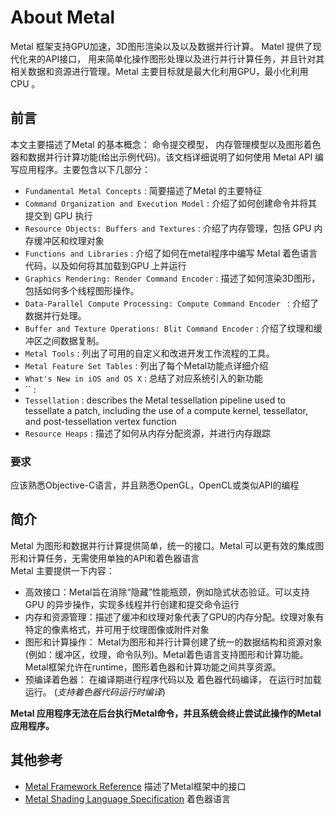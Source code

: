  # About Metal  

Metal 框架支持GPU加速，3D图形渲染以及以及数据并行计算。  Matel 提供了现代化来的API接口， 用来简单化操作图形处理以及进行并行计算任务，并且针对其相关数据和资源进行管理。Metal 主要目标就是最大化利用GPU，最小化利用CPU 。  




## 前言 
本文主要描述了Metal 的基本概念： 命令提交模型， 内存管理模型以及图形着色器和数据并行计算功能(给出示例代码)。该文档详细说明了如何使用 Metal API 编写应用程序。主要包含以下几部分： 
* `Fundamental Metal Concepts` : 简要描述了Metal 的主要特征  
* `Command Organization and Execution Model` : 介绍了如何创建命令并将其提交到 GPU 执行
* `Resource Objects: Buffers and Textures` : 介绍了内存管理，包括 GPU 内存缓冲区和纹理对象  
* `Functions and Libraries` : 介绍了如何在metal程序中编写 Metal 着色语言代码，以及如何将其加载到GPU 上并运行  
* `Graphics Rendering: Render Command Encoder` : 描述了如何渲染3D图形，包括如何多个线程图形操作。
* `Data-Parallel Compute Processing: Compute Command Encoder ` : 介绍了数据并行处理。
* `Buffer and Texture Operations: Blit Command Encoder` : 介绍了纹理和缓冲区之间数据复制。
* `Metal Tools` : 列出了可用的自定义和改进开发工作流程的工具。
* `Metal Feature Set Tables` : 列出了每个Metal功能点详细介绍
* `What's New in iOS and OS X` : 总结了对应系统引入的新功能
* `` : 
* `Tessellation` : describes the Metal tessellation pipeline used to tessellate a patch, including the use of a compute kernel, tessellator, and post-tessellation vertex function
* `Resource Heaps` : 描述了如何从内存分配资源，并进行内存跟踪    

### 要求 
应该熟悉Objective-C语言，并且熟悉OpenGL，Op​​enCL或类似API的编程


## 简介  
Metal 为图形和数据并行计算提供简单，统一的接口。Metal 可以更有效的集成图形和计算任务，无需使用单独的API和着色器语言     
Metal 主要提供一下内容： 
* 高效接口：Metal旨在消除“隐藏”性能瓶颈，例如隐式状态验证。可以支持 GPU 的异步操作，实现多线程并行创建和提交命令运行   
* 内存和资源管理：描述了缓冲和纹理对象代表了GPU的内存分配。纹理对象有特定的像素格式，并可用于纹理图像或附件对象    
* 图形和计算操作： Metal为图形和并行计算创建了统一的数据结构和资源对象(例如：缓冲区，纹理，命令队列)。Metal着色语言支持图形和计算功能。Metal框架允许在runtime，图形着色器和计算功能之间共享资源。
* 预编译着色器： 在编译期进行程序代码以及 着色器代码编译， 在运行时加载运行。 (_支持着色器代码运行时编译_)  


__Metal 应用程序无法在后台执行Metal命令，并且系统会终止尝试此操作的Metal应用程序。__   

## 其他参考  
* [Metal Framework Reference](https://developer.apple.com/documentation/metal)
    描述了Metal框架中的接口 
* [Metal Shading Language Specification](https://developer.apple.com/metal/Metal-Shading-Language-Specification.pdf) 
    着色器语言  

